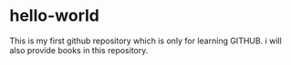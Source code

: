 # hello-world
This is my first github repository which is only for learning GITHUB.
i will also provide books in this repository.
